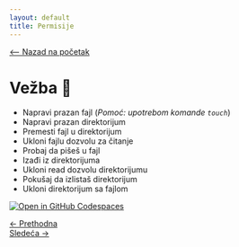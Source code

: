 ```yaml
---
layout: default
title: Permisije
---
```


<link rel="stylesheet" href="/UNIX-beginner-course/assets/css/custom.css">

 
<script>
  window.dataLayer = window.dataLayer || [];
  function gtag(){dataLayer.push(arguments);}
  gtag('js', new Date());
  gtag('config', 'G-Q6NY1G1P9S');
</script>
<script defer data-domain="dianasantavec.github.io/unix-beginner-course" src="https://plausible.io/js/script.outbound-links.tagged-events.js"></script>

<div style="margin-bottom: 1em;">
  <a href="/UNIX-beginner-course/" class="button-nav">⟵ Nazad na početak</a>
</div>

# Vežba 👷

* Napravi prazan fajl (*Pomoć: upotrebom komande `touch`*)
* Napravi prazan direktorijum
* Premesti fajl u direktorijum
* Ukloni fajlu dozvolu za čitanje
* Probaj da pišeš u fajl
* Izađi iz direktorijuma
* Ukloni read dozvolu direktorijumu
* Pokušaj da izlistaš direktorijum
* Ukloni direktorijum sa fajlom

[![Open in GitHub Codespaces](https://github.com/codespaces/badge.svg)](https://github.com/codespaces/new/?repo=dianasantavec/UNIX-beginner-course&devcontainer_path=.devcontainer/devcontainer.json)

<div class="nav-buttons-wrapper">
  <div class="nav-left">
    <a href="5_3-chmod.html" class="button-nav">← Prethodna</a>
  </div>
  <div class="nav-right">
    <a href="6_1-pokretanje_vise_komandi.html" class="button-nav">Sledeća →</a>
  </div>
</div>